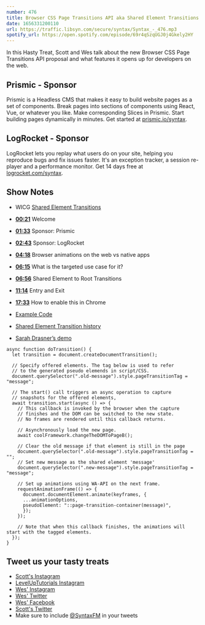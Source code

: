 ```yaml
---
number: 476
title: Browser CSS Page Transitions API aka Shared Element Transitions
date: 1656331200110
url: https://traffic.libsyn.com/secure/syntax/Syntax_-_476.mp3
spotify_url: https://open.spotify.com/episode/69r4qSzqUGJ0j4Gkely2HY
---
```


In this Hasty Treat, Scott and Wes talk about the new Browser CSS Page Transitions API proposal and what features it opens up for developers on the web.

## Prismic - Sponsor

Prismic is a Headless CMS that makes it easy to build website pages as a set of components. Break pages into sections of components using React, Vue, or whatever you like. Make corresponding Slices in Prismic. Start building pages dynamically in minutes. Get started at [prismic.io/syntax](https://prismic.io/syntax).

## LogRocket - Sponsor

LogRocket lets you replay what users do on your site, helping you reproduce bugs and fix issues faster. It's an exception tracker, a session re-player and a performance monitor. Get 14 days free at [logrocket.com/syntax](https://logrocket.com/syntax).

## Show Notes

* WICG [Shared Element Transitions](https://github.com/WICG/shared-element-transitions/)

* **[00:21](#t=00:21)** Welcome
* **[01:33](#t=01:33)** Sponsor: Prismic
* **[02:43](#t=02:43)** Sponsor: LogRocket
* **[04:18](#t=04:18)** Browser animations on the web vs native apps
* **[06:15](#t=06:15)** What is the targeted use case for it?
* **[06:56](#t=06:56)** Shared Element to Root Transitions
* **[11:14](#t=11:14)** Entry and Exit
* **[17:33](#t=17:33)** How to enable this in Chrome
* [Example Code](https://github.com/WICG/shared-element-transitions/tree/main/sample-code)
* [Shared Element Transition history](https://css-tricks.com/shared-element-transitions/#aa-weird-history)
* [Sarah Drasner’s demo](https://twitter.com/sarah_edo/status/988414671232339970)

```
async function doTransition() {
  let transition = document.createDocumentTransition();
  
  // Specify offered elements. The tag below is used to refer
  // to the generated pseudo elemends in script/CSS.
  document.querySelector(".old-message").style.pageTransitionTag = "message";
  
  // The start() call triggers an async operation to capture
  // snapshots for the offered elements,
  await transition.start(async () => {
    // This callback is invoked by the browser when the capture
    // finishes and the DOM can be switched to the new state.
    // No frames are rendered until this callback returns.
    
    // Asynchronously load the new page.
    await coolFramework.changeTheDOMToPageB();
    
    // Clear the old message if that element is still in the page
    document.querySelector(".old-message").style.pageTransitionTag = "";
    // Set new message as the shared element 'message'
    document.querySelector(".new-message").style.pageTransitionTag = "message";
    
    // Set up animations using WA-API on the next frame.
    requestAnimationFrame(() => {
      document.documentElement.animate(keyframes, {
      ...animationOptions,
      pseudoElement: "::page-transition-container(message)",
      });
    });
    
    // Note that when this callback finishes, the animations will start with the tagged elements.
  });
}
```

## Tweet us your tasty treats

* [Scott's Instagram](https://www.instagram.com/stolinski/)
* [LevelUpTutorials Instagram](https://www.instagram.com/LevelUpTutorials/)
* [Wes' Instagram](https://www.instagram.com/wesbos/)
* [Wes' Twitter](https://twitter.com/wesbos)
* [Wes' Facebook](https://www.facebook.com/wesbos.developer)
* [Scott's Twitter](https://twitter.com/stolinski)
* Make sure to include [@SyntaxFM](https://twitter.com/SyntaxFM) in your tweets
